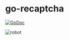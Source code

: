 go-recaptcha
============

[![GoDoc](https://godoc.org/github.com/7fELF/go-recaptcha?status.svg)](https://godoc.org/github.com/7fELF/go-recaptcha)

![robot](https://images.unsplash.com/photo-1508175800969-525c72a047dd?fit=crop&w=1000&q=80)
